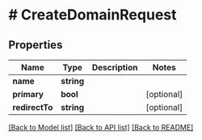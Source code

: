 # # CreateDomainRequest

## Properties

Name | Type | Description | Notes
------------ | ------------- | ------------- | -------------
**name** | **string** |  |
**primary** | **bool** |  | [optional]
**redirectTo** | **string** |  | [optional]

[[Back to Model list]](../../README.md#models) [[Back to API list]](../../README.md#endpoints) [[Back to README]](../../README.md)
